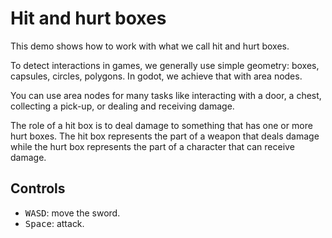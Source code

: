 # Hit and hurt boxes

This demo shows how to work with what we call hit and hurt boxes.

To detect interactions in games, we generally use simple geometry: boxes, capsules, circles, polygons. In godot, we achieve that with area nodes.

You can use area nodes for many tasks like interacting with a door, a chest, collecting a pick-up, or dealing and receiving damage.

The role of a hit box is to deal damage to something that has one or more hurt boxes. The hit box represents the part of a weapon that deals damage while the hurt box represents the part of a character that can receive damage.

## Controls

- <kbd>W</kbd><kbd>A</kbd><kbd>S</kbd><kbd>D</kbd>: move the sword.
- <kbd>Space</kbd>: attack.
